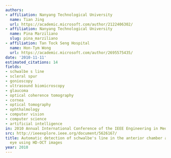 ```yaml
---
authors:
- affiliation: Nanyang Technological University
  name: Tian Jing
  url: https://academic.microsoft.com/author/2122406302/
- affiliation: Nanyang Technological University
  name: Pina Marziliano
  slug: pina_marziliano
- affiliation: Tan Tock Seng Hospital
  name: Hon-Tym Wong
  url: https://academic.microsoft.com/author/2695575435/
date: '2010-11-11'
estimated_citations: 14
fields:
- schwalbe s line
- scleral spur
- gonioscopy
- ultrasound biomicroscopy
- glaucoma
- optical coherence tomography
- cornea
- optical tomography
- ophthalmology
- computer vision
- computer science
- artificial intelligence
in: 2010 Annual International Conference of the IEEE Engineering in Medicine and Biology
src: http://ieeexplore.ieee.org/document/5626167/
title: Automatic detection of schwalbe's line in the anterior chamber angle of the
  eye using HD-OCT images
year: 2010
---
```

